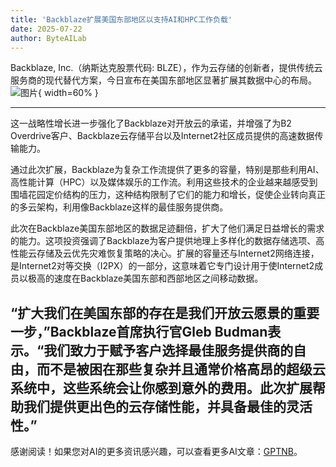 ```yaml
---
title: 'Backblaze扩展美国东部地区以支持AI和HPC工作负载'
date: 2025-07-22
author: ByteAILab
---
```


Backblaze, Inc.（纳斯达克股票代码: BLZE），作为云存储的创新者，提供传统云服务商的现代替代方案，今日宣布在美国东部地区显著扩展其数据中心的布局。![图片](https://ai-techpark.com/wp-content/uploads/Backblaze-1.jpg){ width=60% }

---
这一战略性增长进一步强化了Backblaze对开放云的承诺，并增强了为B2 Overdrive客户、Backblaze云存储平台以及Internet2社区成员提供的高速数据传输能力。

通过此次扩展，Backblaze为复杂工作流提供了更多的容量，特别是那些利用AI、高性能计算（HPC）以及媒体娱乐的工作流。利用这些技术的企业越来越感受到围墙花园定价结构的压力，这种结构限制了它们的能力和增长，促使企业转向真正的多云架构，利用像Backblaze这样的最佳服务提供商。

此次在Backblaze美国东部地区的数据足迹翻倍，扩大了他们满足日益增长的需求的能力。这项投资强调了Backblaze为客户提供地理上多样化的数据存储选项、高性能云存储及云优先灾难恢复策略的决心。扩展的容量还与Internet2网络连接，是Internet2对等交换（I2PX）的一部分，这意味着它专门设计用于使Internet2成员以极高的速度在Backblaze美国东部和西部地区之间移动数据。

“扩大我们在美国东部的存在是我们开放云愿景的重要一步，”Backblaze首席执行官Gleb Budman表示。“我们致力于赋予客户选择最佳服务提供商的自由，而不是被困在那些复杂并且通常价格高昂的超级云系统中，这些系统会让你感到意外的费用。此次扩展帮助我们提供更出色的云存储性能，并具备最佳的灵活性。”
---
感谢阅读！如果您对AI的更多资讯感兴趣，可以查看更多AI文章：[GPTNB](https://gptnb.com)。